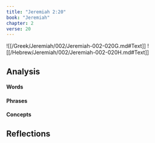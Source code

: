 ```yaml
---
title: "Jeremiah 2:20"
book: "Jeremiah"
chapter: 2
verse: 20
---
```

![[/Greek/Jeremiah/002/Jeremiah-002-020G.md#Text]]
![[/Hebrew/Jeremiah/002/Jeremiah-002-020H.md#Text]]

## Analysis

#### Words

#### Phrases

#### Concepts

## Reflections
